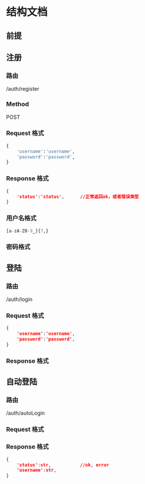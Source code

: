 # 结构文档

## 前提



## 注册

### 路由

/auth/register

### Method

POST

### Request 格式

```python
{
    'username':'username',
    'password':'password',
}
```

### Response 格式

```json
{
    'status':'status',		//正常返回ok，或者错误类型
}
```

### 用户名格式

```py
[a-zA-Z0-9_]{7,}
```

### 密码格式

## 登陆

### 路由

/auth/login

### Request 格式

```json
{
    'username':'username',
    'password':'password',
}
```

### Response 格式

## 自动登陆

### 路由

/auth/autoLogin

### Request 格式

### Response 格式
```json
{
    'status':str,           //ok, error
    'username':str,
}
```